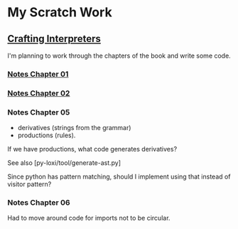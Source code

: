 


# My Scratch Work

## [Crafting Interpreters](https://craftinginterpreters.com/contents.html)



I'm planning to work through the chapters of the book and write some code.




### [Notes Chapter 01](notes.ch01.md)

### [Notes Chapter 02](notes.ch02.md)

### Notes Chapter 05

* derivatives (strings from the grammar) 
* productions (rules).

If we have productions, what code generates derivatives?

See also [py-loxi/tool/generate-ast.py]

Since python has pattern matching, should I implement using that instead of visitor pattern?


### Notes Chapter 06

Had to move around code for imports not to be circular.


